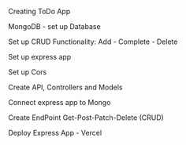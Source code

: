 Creating ToDo App

MongoDB - set up Database

Set up CRUD
Functionality: Add - Complete - Delete 

Set up express app 

Set up Cors

Create API, Controllers and Models

Connect express app to Mongo

Create EndPoint
Get-Post-Patch-Delete (CRUD)

 Deploy Express App - Vercel

